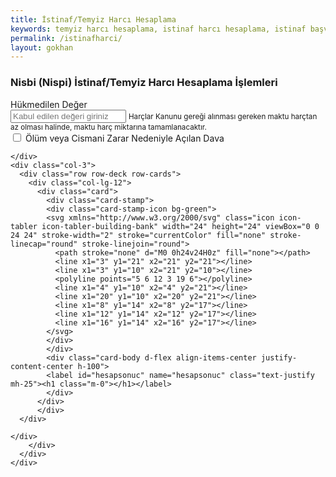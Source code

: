 ```yaml
---
title: İstinaf/Temyiz Harcı Hesaplama
keywords: temyiz harcı hesaplama, istinaf harcı hesaplama, istinaf başvuru harcı hesaplama, temyiz başvuru harcı hesaplama, cismani zarar harç hesaplama, istinaf harcı hesaplama programı, temyiz harcı hesaplama programı, temyiz harci hesaplama
permalink: /istinafharci/
layout: gokhan
---
```


<div class="page-body">
  <div class="container-xxl">
    <div class="row row-deck row-cards">
    <div class="col-9">
      <div class="row row-deck row-cards">
        <div class="col-lg-12">
          <div class="card">
            <div class="card-header">
            <h3 class="card-title">Nisbi (Nispi) İstinaf/Temyiz Harcı Hesaplama İşlemleri</h3>
            </div>
            <div class="card-body">
            <div class="mb-3">
              <label class="form-label required">Hükmedilen Değer</label>
              <div>
                <input type="number" class="form-control" data-type="currency" placeholder="Kabul edilen değeri giriniz" name="miktar">
                <small class="form-hint">Harçlar Kanunu gereği alınması gereken maktu harçtan az olması halinde, maktu harç miktarına tamamlanacaktır.</small>
              </div>
              </div>								  
              <div class="mb-3">
              <label class="form-label"></label>
              <div>
                <label class="form-check">
                <input class="form-check-input" type="checkbox" name="olumcismani">
                <span class="form-check-label required">Ölüm veya Cismani Zarar Nedeniyle Açılan Dava</span>
                </label>									  
              </div>
              </div>
            </div>
          </div>
          </div>
      </div>
                
    </div>
    <div class="col-3">
      <div class="row row-deck row-cards">
        <div class="col-lg-12">
          <div class="card">
            <div class="card-stamp">
            <div class="card-stamp-icon bg-green">
            <svg xmlns="http://www.w3.org/2000/svg" class="icon icon-tabler icon-tabler-building-bank" width="24" height="24" viewBox="0 0 24 24" stroke-width="2" stroke="currentColor" fill="none" stroke-linecap="round" stroke-linejoin="round">
              <path stroke="none" d="M0 0h24v24H0z" fill="none"></path>
              <line x1="3" y1="21" x2="21" y2="21"></line>
              <line x1="3" y1="10" x2="21" y2="10"></line>
              <polyline points="5 6 12 3 19 6"></polyline>
              <line x1="4" y1="10" x2="4" y2="21"></line>
              <line x1="20" y1="10" x2="20" y2="21"></line>
              <line x1="8" y1="14" x2="8" y2="17"></line>
              <line x1="12" y1="14" x2="12" y2="17"></line>
              <line x1="16" y1="14" x2="16" y2="17"></line>
            </svg>
            </div>
            </div>
            <div class="card-body d-flex align-items-center justify-content-center h-100">
            <label id="hesapsonuc" name="hesapsonuc" class="text-justify mh-25"><h1 class="m-0"></h1></label>
            </div>
          </div>
          </div>
      </div>
                
    </div>
        </div>
      </div>
    </div>

  
 